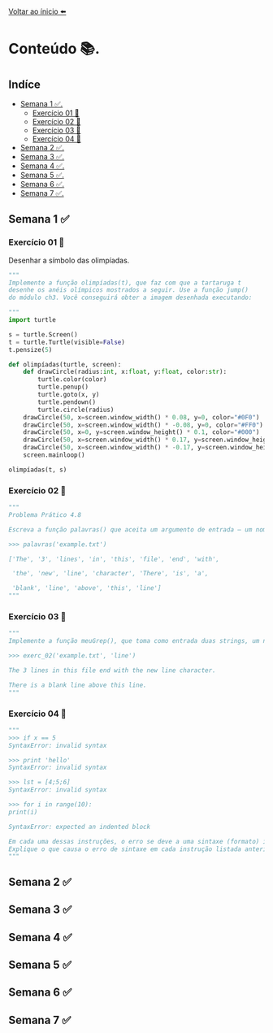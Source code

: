 [Voltar ao ínicio ⬅️](/Algoritmos-e-Programacao-II/)

# Conteúdo 📚.

## Indíce

- [Semana 1 ✅.](#semana-1-)
    - [Exercício 01 📝](#exercício-01-)
    - [Exercício 02 📝](#exercício-02-)
    - [Exercício 03 📝](#exercício-03-)
    - [Exercício 04 📝](#exercício-04-)
- [Semana 2 ✅.](#semana-2-)
- [Semana 3 ✅.](#semana-3-)
- [Semana 4 ✅.](#semana-4-)
- [Semana 5 ✅.](#semana-5-)
- [Semana 6 ✅.](#semana-6-)
- [Semana 7 ✅.](#semana-7-)

## Semana 1 ✅
### Exercício 01 📝

Desenhar a símbolo das olimpíadas.

```python
"""
Implemente a função olimpíadas(t), que faz com que a tartaruga t
desenhe os anéis olímpicos mostrados a seguir. Use a função jump()
do módulo ch3. Você conseguirá obter a imagem desenhada executando:

"""
import turtle

s = turtle.Screen()
t = turtle.Turtle(visible=False)
t.pensize(5)

def olimpíadas(turtle, screen):
    def drawCircle(radius:int, x:float, y:float, color:str):
        turtle.color(color)
        turtle.penup()
        turtle.goto(x, y)
        turtle.pendown()
        turtle.circle(radius)
    drawCircle(50, x=screen.window_width() * 0.08, y=0, color="#0F0")
    drawCircle(50, x=screen.window_width() * -0.08, y=0, color="#FF0")
    drawCircle(50, x=0, y=screen.window_height() * 0.1, color="#000")
    drawCircle(50, x=screen.window_width() * 0.17, y=screen.window_height() * 0.1, color="#F00")
    drawCircle(50, x=screen.window_width() * -0.17, y=screen.window_height() * 0.1, color="#00F")
    screen.mainloop()

olimpíadas(t, s)
```

### Exercício 02 📝
```python
"""
Problema Prático 4.8

Escreva a função palavras() que aceita um argumento de entrada — um nome de arquivo — e retorna a lista de palavras reais (sem símbolos de pontuação !,.:;?) no arquivo.

>>> palavras('example.txt')

['The', '3', 'lines', 'in', 'this', 'file', 'end', 'with',

 'the', 'new', 'line', 'character', 'There', 'is', 'a',

 'blank', 'line', 'above', 'this', 'line']
"""
```

### Exercício 03 📝

```python
"""
Implemente a função meuGrep(), que toma como entrada duas strings, um nome de arquivo e uma string alvo, e exibe cada linha do arquivo que contém a string alvo como uma substring.

>>> exerc_02('example.txt', 'line')

The 3 lines in this file end with the new line character.

There is a blank line above this line.
"""
```

### Exercício 04 📝
```python
"""
>>> if x == 5
SyntaxError: invalid syntax

>>> print 'hello'
SyntaxError: invalid syntax

>>> lst = [4;5;6]
SyntaxError: invalid syntax

>>> for i in range(10):
print(i)

SyntaxError: expected an indented block

Em cada uma dessas instruções, o erro se deve a uma sintaxe (formato) incorreta de uma instrução Python. Assim, esses erros ocorrem antes que o Python tenha sequer uma chance de executar a instrução sobre os argumentos dados, se houver.
Explique o que causa o erro de sintaxe em cada instrução listada anteriormente. Depois, escreva uma versão correta de cada instrução Python.
"""
```

## Semana 2 ✅
## Semana 3 ✅
## Semana 4 ✅
## Semana 5 ✅
## Semana 6 ✅
## Semana 7 ✅
